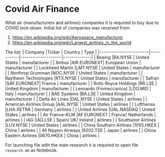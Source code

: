 # Covid Air Finance

What air (manufacturers and airlines) companies it is required to buy due to COVID lock-down.
Initial list of companies was received from:

1. https://en.wikipedia.org/wiki/Aerospace_manufacturer
2. https://en.wikipedia.org/wiki/Largest_airlines_in_the_world

The list:
| Company                 |Ticker      | Country             | Type         |
|-------------------------|------------|---------------------|--------------|
| Boeing                  |BA.NYSE     | United States       | manufacturer |
| Airbus                  |AIR.EURONEXT| European Union      | manufacturer |
| Lockheed Martin         |LMT.NYSE    | United States       | manufacturer |
| Northrop Grumman        |NOC.NYSE    | United States       | manufacturer |
| Raytheon Technologies   |RTX.NYSE    | United States       | manufacturer |
| Safran                  |SAF.EURONEXT| France              | manufacturer |
| Rolls-Royce Holdings    |RR.LSE      | United Kingdom      | manufacturer |
| Leonardo (Finmeccanica) |LDO.MID     | Italy               | manufacturer |
| BAE Systems             |BA.LSE      | United Kingdom      | manufacturer |
| Delta Air Lines         |DAL.NYSE    | United States       | airlines     |
| American Airlines Group |AAL.NYSE    | United States       | airlines     |
| Lufthansa               |LHA.XETRA   | Germany             | airlines     |
| United Airlines         |UAL.NASDAQ  | United States       | airlines     |
| Air France–KLM          |AF.EURONEXT | France/ Netherlands | airlines     |
| IAG                     |IAG.LSE     | Spain/ UK/ Ireland  | airlines     |
| Southwest Airlines      |LUV.NYSE    | United States       | airlines     |
| China Southern Airlines |1055.HKEX   | China               | airlines     |
| All Nippon Airways      |9202.TSE    | Japan               | airlines     |
| China Eastern Airlines  |0670.HKEX   | China               | airlines     |

For launching file with the main research it is required to open file `research.md` as Notebook.
